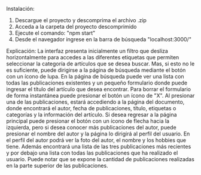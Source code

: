 Instalación:
1. Descargue el proyecto y descomprima el archivo .zip
2. Acceda a la carpeta del proyecto descomprimido
3. Ejecute el comando: "npm start"
4. Desde el navegador ingrese en la barra de búsqueda "localhost:3000/"

Explicación:
  La interfaz presenta inicialmente un filtro que desliza horizontalmente para accedes a las diferentes etiquetas que permiten seleccionar la categoría de artículos que se desea buscar. Mas, si esto no le es suficiente, puede dirigirse a la página de búsqueda mediante el botón con un ícono de lupa.
  En la página de búsqueda puede ver una lista con todas las publicaciones existentes y un pequeño formulario donde puede ingresar el título del artículo que desea encontrar. Para borrar el formulario de forma instantánea puede presionar el botón un ícono de "X".
  Al presionar una de las publicaciones, estará accediendo a la página del documento, donde encontrará el autor, fecha de publicaciones, título, etiquetas o categorías y la información del artículo. Si desea regresar a la página principal puede presionar el botón con un ícono de flecha hacia la izquierda, pero si desea conocer más publicaciones del autor, puede presionar el nombre del autor y la página lo dirigirá al perfil del usuario.
  En el perfil del autor podrá ver la foto del autor, el nombre y los hobbies que tiene. Además encontrará una lista de las tres publicaciones más recientes y por debajo una lista con todas las publicaciones que ha realizado el usuario. Puede notar que se expone la cantidad de publicaciones realizadas en la parte superior de las publicaciones.
